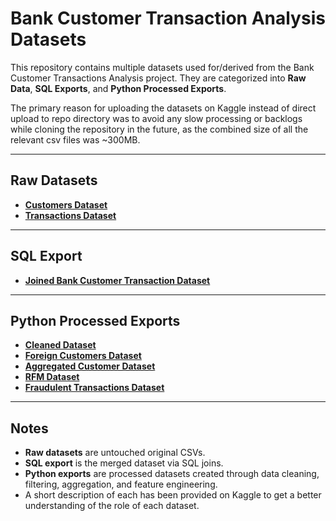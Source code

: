 # Bank Customer Transaction Analysis Datasets

This repository contains multiple datasets used for/derived from the Bank Customer Transactions Analysis project.
They are categorized into **Raw Data**, **SQL Exports**, and **Python Processed Exports**.

The primary reason for uploading the datasets on Kaggle instead of direct upload to repo directory was to avoid any slow processing or backlogs while cloning the repository in the future, as the combined size of all the relevant csv files was ~300MB.

---

## Raw Datasets
- **[Customers Dataset](https://www.kaggle.com/datasets/tanmayjune/bank-customer-transaction-analysis?select=customers.csv)**
- **[Transactions Dataset](https://www.kaggle.com/datasets/tanmayjune/bank-customer-transaction-analysis?select=transactions.csv)**

---

## SQL Export
- **[Joined Bank Customer Transaction Dataset](https://www.kaggle.com/datasets/tanmayjune/bank-customer-transaction-analysis?select=bank_customer_transactions.csv)**

---

## Python Processed Exports
- **[Cleaned Dataset](https://www.kaggle.com/datasets/tanmayjune/bank-customer-transaction-analysis?select=cleaned_dataset.csv)**
- **[Foreign Customers Dataset](https://www.kaggle.com/datasets/tanmayjune/bank-customer-transaction-analysis?select=foreign_customer_dataset.csv)**
- **[Aggregated Customer Dataset](https://www.kaggle.com/datasets/tanmayjune/bank-customer-transaction-analysis?select=customer_agg.csv)**
- **[RFM Dataset](https://www.kaggle.com/datasets/tanmayjune/bank-customer-transaction-analysis?select=RFM.csv)**
- **[Fraudulent Transactions Dataset](https://www.kaggle.com/datasets/tanmayjune/bank-customer-transaction-analysis?select=fraud_dataset.csv)**

---

## Notes
- **Raw datasets** are untouched original CSVs.  
- **SQL export** is the merged dataset via SQL joins.  
- **Python exports** are processed datasets created through data cleaning, filtering, aggregation, and feature engineering.
- A short description of each has been provided on Kaggle to get a better understanding of the role of each dataset.
